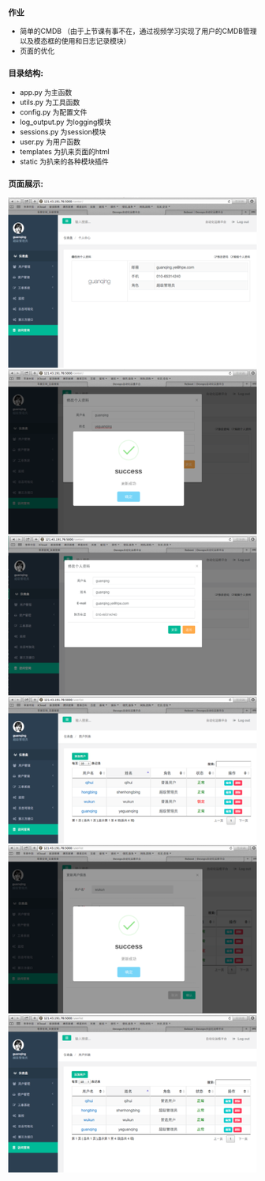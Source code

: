 ### 作业

*  简单的CMDB （由于上节课有事不在，通过视频学习实现了用户的CMDB管理以及模态框的使用和日志记录模块）
*  页面的优化

### 目录结构:

* app.py 为主函数
* utils.py 为工具函数
* config.py 为配置文件
* log_output.py 为logging模块
* sessions.py 为session模块
* user.py 为用户函数
* templates 为扒来页面的html
* static 为扒来的各种模块插件


### 页面展示:
![用户登录](./image/用户登录显示个人中心主页.png)
![个人中心](./image/个人中心主页更改成功显示.png)
![信息修改](./image/更改个人主页信息.png)
![用户列表](./image/管理员用户登录可以看到用户列表.png)
![状态修改](./image/针对普通用户状态进行修改.png)
![状态返回](./image/修改后的状态显示.png)
